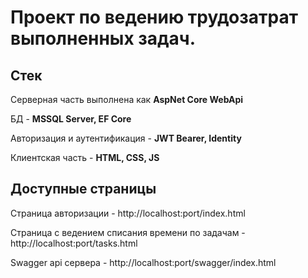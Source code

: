 # Проект по ведению трудозатрат выполненных задач.

## Стек

Серверная часть выполнена как **AspNet Core WebApi**

БД - **MSSQL Server, EF Core**

Авторизация и аутентификация - **JWT Bearer, Identity**

Клиентская часть - **HTML, CSS, JS**

## Доступные страницы

Страница авторизации - http://localhost:port/index.html

Cтраница с ведением списания времени по задачам - http://localhost:port/tasks.html

Swagger api сервера - http://localhost:port/swagger/index.html
